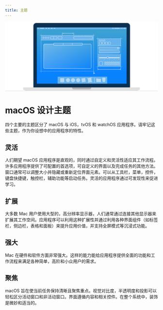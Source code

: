```yaml
---
title: 主题
---
```


![macOS 人机交互指南](./../../public/images/1-macOS/themes/macOSHIG_Hero.svg)
# macOS 设计主题
四个主要的主题区分了 macOS 与 iOS，tvOS 和 watchOS 应用程序。请牢记这些主题，作为你设想中的应用程序的特性。

## 灵活
人们期望 macOS 应用程序是直观的，同时通过自定义和灵活性适应其工作流程。许多应用程序提供了可配置的首选项，可自定义的界面以及完成任务的其他方法。窗口通常可以调整大小并隐藏或重新定位界面元素。可以从工具栏，菜单，控件，键盘快捷键，触控栏，辅助功能等启动任务。灵活的应用程序通过可发现性来促进学习。

## 扩展
大多数 Mac 用户使用大型的，高分辨率显示器，人们通常通过连接其他显示器来扩展其工作空间。应用程序可以利用这种扩展性并通过利用各种界面组件（如标签栏，侧边栏，表格和面板）来提升应用价值，并支持全屏模式等沉浸式功能。

## 强大
Mac 在硬件和软件方面非常强大。这样的能力能给应用程序提供全面的功能和工作流程来满足各种简单，高阶和小众用户的需求。

## 聚焦
macOS 旨在使当前任务保持清晰且聚焦重点。视觉对比度，半透明度和投影可以轻松区分活动窗口和非活动窗口。界面遵循内容和相关控件。在整个系统中，装饰是微妙和适当的。